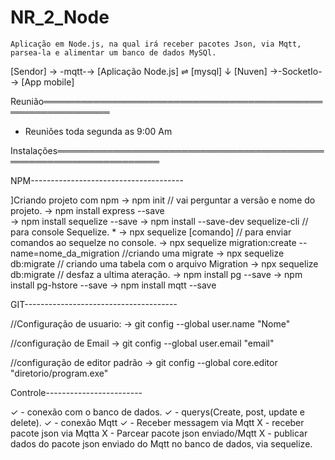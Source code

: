 # NR_2_Node


    Aplicação em Node.js, na qual irá receber pacotes Json, via Mqtt, parsea-la e alimentar um banco de dados MySQl.


[Sendor] → -mqtt-→ [Aplicação Node.js]   ⇌  [mysql] 
                             ↓
                          [Nuven] →-SocketIo-→ [App mobile]



Reunião═════════════════════════════════════════════════════════════

- Reuniões toda segunda as 9:00 Am



Instalações═══════════════════════════════════════════════════════════════════


NPM--------------------------------------

]Criando projeto com npm 
→ npm init // vai perguntar a versão e nome do projeto.
→ npm install express --save  
→ npm install sequelize --save 
→ npm install --save-dev sequelize-cli // para console Sequelize. * 
   → npx sequelize [comando] // para enviar comandos ao sequelze no console.
   → npx sequelize migration:create --name=nome_da_migration //criando uma migrate 
   → npx sequelize db:migrate // criando uma tabela com o arquivo Migration
   → npx sequelize db:migrate // desfaz a ultima ateração. 
→ npm install pg --save
→ npm install pg-hstore --save
→ npm install mqtt --save 



GIT--------------------------------------

//Configuração de usuario: 
→ git config --global user.name "Nome"

//configuração de Email
→ git config --global user.email "email"

//configuração de editor padrão
→ git config --global core.editor "diretorio/program.exe"


Controle------------------------

✓ - conexão com o banco de dados. 
✓ - querys(Create, post, update e delete). 
✓ - conexão Mqtt
✓ - Receber messagem via Mqtt
X - receber pacote json via Mqtta
X - Parcear pacote json enviado/Mqtt
X - publicar dados do pacote json enviado do Mqtt no banco de dados, via sequelize. 




